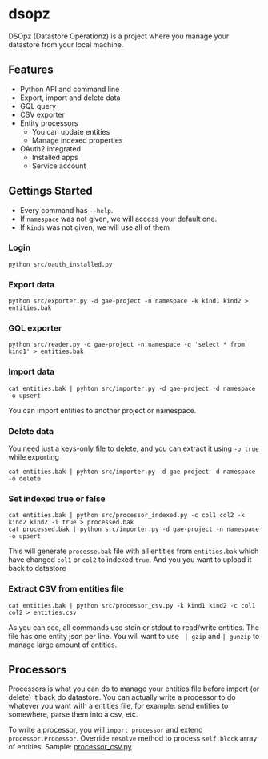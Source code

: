 # dsopz

DSOpz (Datastore Operationz) is a project where you manage your datastore from your local machine.

## Features

 * Python API and command line
 * Export, import and delete data
 * GQL query
 * CSV exporter
 * Entity processors
   * You can update entities
   * Manage indexed properties
 * OAuth2 integrated
   * Installed apps
   * Service account

## Gettings Started

 * Every command has `--help`. 
 * If `namespace` was not given, we will access your default one.
 * If `kinds` was not given, we will use all of them

### Login

    python src/oauth_installed.py

### Export data

    python src/exporter.py -d gae-project -n namespace -k kind1 kind2 > entities.bak

### GQL exporter

    python src/reader.py -d gae-project -n namespace -q 'select * from kind1' > entities.bak

### Import data

    cat entities.bak | pyhton src/importer.py -d gae-project -d namespace -o upsert

You can import entities to another project or namespace.

### Delete data

You need just a keys-only file to delete, and you can extract it using `-o true` while exporting

    cat entities.bak | pyhton src/importer.py -d gae-project -d namespace -o delete

### Set indexed true or false

    cat entities.bak | python src/processor_indexed.py -c col1 col2 -k kind2 kind2 -i true > processed.bak
    cat processed.bak | python src/importer.py -d gae-project -n namespace -o upsert

This will generate `processe.bak` file with all entities from `entities.bak` which have changed `col1` or `col2` to indexed `true`. And you you want to upload it back to datastore

### Extract CSV from entities file

    cat entities.bak | python src/processor_csv.py -k kind1 kind2 -c col1 col2 > entities.csv

As you can see, all commands use stdin or stdout to read/write entities. The file has one entity json per line. You will want to use ` | gzip` and `| gunzip` to manage large amount of entities.

## Processors

Processors is what you can do to manage your entities file before import (or delete) it back do datastore. You can actually write a processor to do whatever you want with a entities file, for example: send entities to somewhere, parse them into a csv, etc.

To write a processor, you will `import processor` and extend `processor.Processor`. Override `resolve` method to process `self.block` array of entities. Sample: [processor_csv.py](./src/processor_csv.py) 



